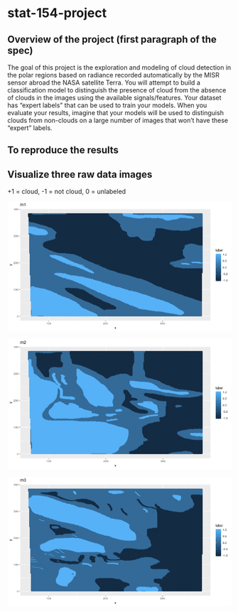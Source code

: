 # stat-154-project

## Overview of the project (first paragraph of the spec)
The goal of this project is the exploration and modeling of cloud detection in the polar
regions based on radiance recorded automatically by the MISR sensor abroad the NASA
satellite Terra. You will attempt to build a classification model to distinguish the presence
of cloud from the absence of clouds in the images using the available signals/features. Your
dataset has “expert labels” that can be used to train your models. When you evaluate your
results, imagine that your models will be used to distinguish clouds from non-clouds on a
large number of images that won’t have these “expert” labels.

## To reproduce the results



## Visualize three raw data images

+1 = cloud, -1 = not cloud, 0 = unlabeled

![](./images/m1.png)

![](./images/m2.png)

![](./images/m3.png)